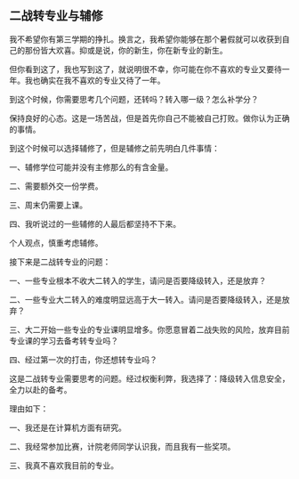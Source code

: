 ## 二战转专业与辅修

我不希望你有第三学期的挣扎。换言之，我希望你能够在那个暑假就可以收获到自己的那份皆大欢喜。抑或是说，你的新生，你在新专业的新生。

但你看到这了，我也写到这了，就说明很不幸，你可能在你不喜欢的专业又要待一年。我也确实在我不喜欢的专业又待了一年。

到这个时候，你需要思考几个问题，还转吗？转入哪一级？怎么补学分？

保持良好的心态。这是一场苦战，但是首先你自己不能被自己打败。做你认为正确的事情。

到这个时候可以选择辅修了，但是辅修之前先明白几件事情：

一、辅修学位可能并没有主修那么的有含金量。

二、需要额外交一份学费。

三、周末仍需要上课。

四、我听说过的一些辅修的人最后都坚持不下来。

个人观点，慎重考虑辅修。

接下来是二战转专业的问题：

一、一些专业根本不收大二转入的学生，请问是否要降级转入，还是放弃？

二、一些专业大二转入的难度明显远高于大一转入。请问是否要降级转入，还是放弃？

三、大二开始一些专业的专业课明显增多。你愿意冒着二战失败的风险，放弃目前专业课的学习去备考转专业吗？

四、经过第一次的打击，你还想转专业吗？

这是二战转专业需要思考的问题。经过权衡利弊，我选择了：降级转入信息安全，全力以赴的备考。

理由如下：

一、我还是在计算机方面有研究。

二、我经常参加比赛，计院老师同学认识我，而且我有一些奖项。

三、我真不喜欢我目前的专业。